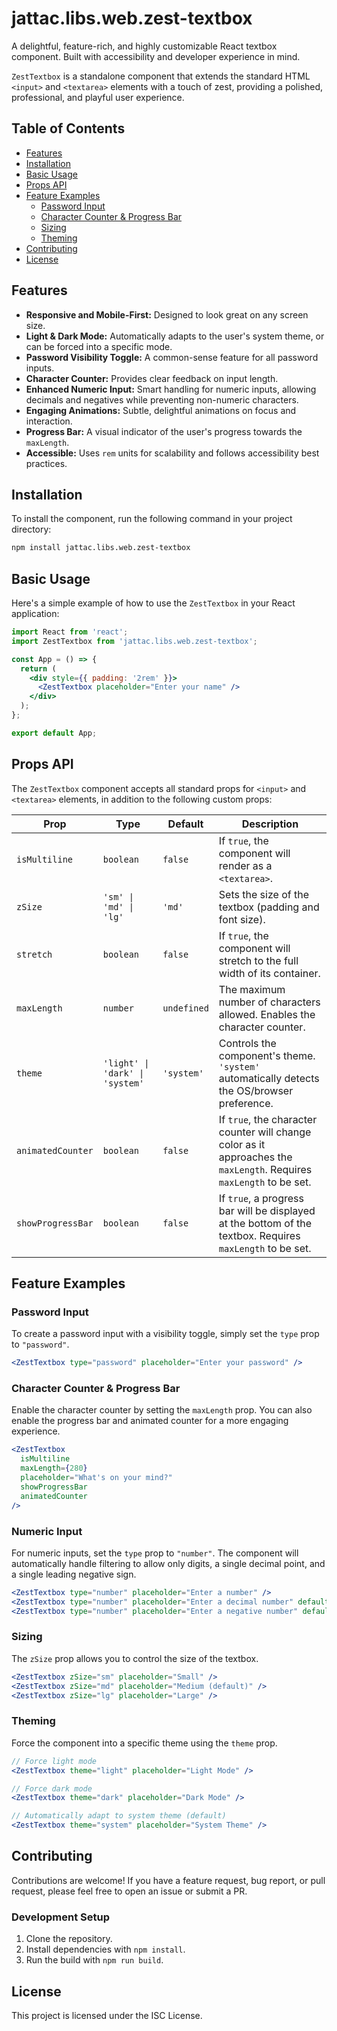 # jattac.libs.web.zest-textbox

A delightful, feature-rich, and highly customizable React textbox component. Built with accessibility and developer experience in mind.

`ZestTextbox` is a standalone component that extends the standard HTML `<input>` and `<textarea>` elements with a touch of zest, providing a polished, professional, and playful user experience.

## Table of Contents

- [Features](#features)
- [Installation](#installation)
- [Basic Usage](#basic-usage)
- [Props API](#props-api)
- [Feature Examples](#feature-examples)
  - [Password Input](#password-input)
  - [Character Counter & Progress Bar](#character-counter--progress-bar)
  - [Sizing](#sizing)
  - [Theming](#theming)
- [Contributing](#contributing)
- [License](#license)

## Features

- **Responsive and Mobile-First:** Designed to look great on any screen size.
- **Light & Dark Mode:** Automatically adapts to the user's system theme, or can be forced into a specific mode.
- **Password Visibility Toggle:** A common-sense feature for all password inputs.
- **Character Counter:** Provides clear feedback on input length.
- **Enhanced Numeric Input:** Smart handling for numeric inputs, allowing decimals and negatives while preventing non-numeric characters.
- **Engaging Animations:** Subtle, delightful animations on focus and interaction.
- **Progress Bar:** A visual indicator of the user's progress towards the `maxLength`.
- **Accessible:** Uses `rem` units for scalability and follows accessibility best practices.

## Installation

To install the component, run the following command in your project directory:

```bash
npm install jattac.libs.web.zest-textbox
```

## Basic Usage

Here's a simple example of how to use the `ZestTextbox` in your React application:

```jsx
import React from 'react';
import ZestTextbox from 'jattac.libs.web.zest-textbox';

const App = () => {
  return (
    <div style={{ padding: '2rem' }}>
      <ZestTextbox placeholder="Enter your name" />
    </div>
  );
};

export default App;
```

## Props API

The `ZestTextbox` component accepts all standard props for `<input>` and `<textarea>` elements, in addition to the following custom props:

| Prop              | Type                               | Default      | Description                                                                                                                              |
| ----------------- | ---------------------------------- | ------------ | ---------------------------------------------------------------------------------------------------------------------------------------- |
| `isMultiline`     | `boolean`                          | `false`      | If `true`, the component will render as a `<textarea>`.                                                                                  |
| `zSize`           | `'sm' \| 'md' \| 'lg'`              | `'md'`       | Sets the size of the textbox (padding and font size).                                                                                    |
| `stretch`         | `boolean`                          | `false`      | If `true`, the component will stretch to the full width of its container.                                                                |
| `maxLength`       | `number`                           | `undefined`  | The maximum number of characters allowed. Enables the character counter.                                                               |
| `theme`           | `'light' \| 'dark' \| 'system'`   | `'system'`   | Controls the component's theme. `'system'` automatically detects the OS/browser preference.                                                |
| `animatedCounter` | `boolean`                          | `false`      | If `true`, the character counter will change color as it approaches the `maxLength`. Requires `maxLength` to be set.                     |
| `showProgressBar` | `boolean`                          | `false`      | If `true`, a progress bar will be displayed at the bottom of the textbox. Requires `maxLength` to be set.                                |

## Feature Examples

### Password Input

To create a password input with a visibility toggle, simply set the `type` prop to `"password"`.

```jsx
<ZestTextbox type="password" placeholder="Enter your password" />
```

### Character Counter & Progress Bar

Enable the character counter by setting the `maxLength` prop. You can also enable the progress bar and animated counter for a more engaging experience.

```jsx
<ZestTextbox
  isMultiline
  maxLength={280}
  placeholder="What's on your mind?"
  showProgressBar
  animatedCounter
/>
```

### Numeric Input

For numeric inputs, set the `type` prop to `"number"`. The component will automatically handle filtering to allow only digits, a single decimal point, and a single leading negative sign.

```jsx
<ZestTextbox type="number" placeholder="Enter a number" />
<ZestTextbox type="number" placeholder="Enter a decimal number" defaultValue="3.14" />
<ZestTextbox type="number" placeholder="Enter a negative number" defaultValue="-100" />
```

### Sizing

The `zSize` prop allows you to control the size of the textbox.

```jsx
<ZestTextbox zSize="sm" placeholder="Small" />
<ZestTextbox zSize="md" placeholder="Medium (default)" />
<ZestTextbox zSize="lg" placeholder="Large" />
```

### Theming

Force the component into a specific theme using the `theme` prop.

```jsx
// Force light mode
<ZestTextbox theme="light" placeholder="Light Mode" />

// Force dark mode
<ZestTextbox theme="dark" placeholder="Dark Mode" />

// Automatically adapt to system theme (default)
<ZestTextbox theme="system" placeholder="System Theme" />
```

## Contributing

Contributions are welcome! If you have a feature request, bug report, or pull request, please feel free to open an issue or submit a PR.

### Development Setup

1.  Clone the repository.
2.  Install dependencies with `npm install`.
3.  Run the build with `npm run build`.

## License

This project is licensed under the ISC License.
